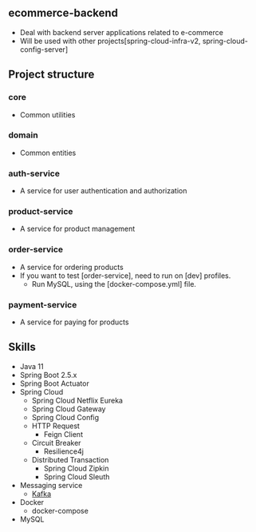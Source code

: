 ## ecommerce-backend
* Deal with backend server applications related to e-commerce
* Will be used with other projects[spring-cloud-infra-v2, spring-cloud-config-server]

## Project structure

### core
* Common utilities

### domain
* Common entities

### auth-service
* A service for user authentication and authorization 

### product-service
* A service for product management

### order-service
* A service for ordering products
* If you want to test [order-service], need to run on [dev] profiles.
  * Run MySQL, using the [docker-compose.yml] file.

### payment-service 
* A service for paying for products

## Skills
* Java 11
* Spring Boot 2.5.x
* Spring Boot Actuator
* Spring Cloud
  * Spring Cloud Netflix Eureka
  * Spring Cloud Gateway
  * Spring Cloud Config
  * HTTP Request 
    * Feign Client
  * Circuit Breaker
    * Resilience4j
  * Distributed Transaction
    * Spring Cloud Zipkin
    * Spring Cloud Sleuth
* Messaging service
  * [Kafka](https://github.com/wurstmeister/kafka-docker)
* Docker
  * docker-compose
* MySQL